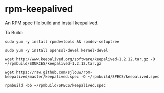 rpm-keepalived
==============

An RPM spec file build and install keepalived.

To Build:

`sudo yum -y install rpmdevtools && rpmdev-setuptree`

`sudo yum -y install openssl-devel kernel-devel`

`wget http://www.keepalived.org/software/keepalived-1.2.12.tar.gz -O ~/rpmbuild/SOURCES/keepalived-1.2.12.tar.gz`

`wget https://raw.github.com/sjlouw/rpm-keepalived/master/keepalived.spec -O ~/rpmbuild/SPECS/keepalived.spec`

`rpmbuild -bb ~/rpmbuild/SPECS/keepalived.spec`
